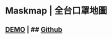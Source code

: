 # Maskmap | 全台口罩地圖
## [DEMO](https://physicx594.github.io/MaskMap/) | ## [Github](https://github.com/physicx594/MaskMap)
